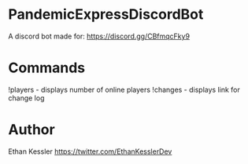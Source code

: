 # PandemicExpressDiscordBot
A discord bot made for: https://discord.gg/CBfmqcFky9 
# Commands
!players - displays number of online players
!changes - displays link for change log
# Author
Ethan Kessler
https://twitter.com/EthanKesslerDev

